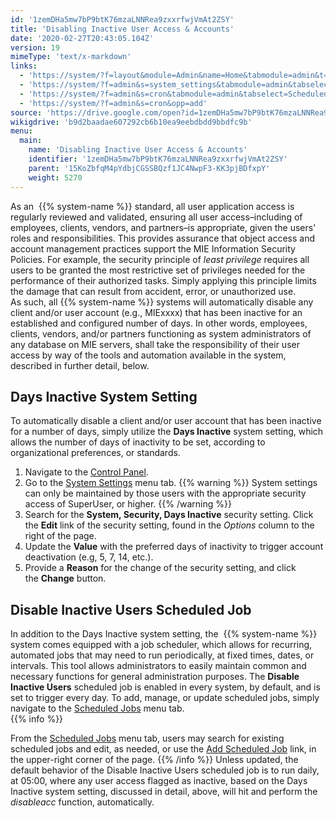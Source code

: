 ```yaml
---
id: '1zemDHa5mw7bP9btK76mzaLNNRea9zxxrfwjVmAt2ZSY'
title: 'Disabling Inactive User Access & Accounts'
date: '2020-02-27T20:43:05.104Z'
version: 19
mimeType: 'text/x-markdown'
links:
  - 'https://system/?f=layout&module=Admin&name=Home&tabmodule=admin&t=Admin'
  - 'https://system/?f=admin&s=system_settings&tabmodule=admin&tabselect=System+Settings'
  - 'https://system/?f=admin&s=cron&tabmodule=admin&tabselect=Scheduled+Jobs'
  - 'https://system/?f=admin&s=cron&opp=add'
source: 'https://drive.google.com/open?id=1zemDHa5mw7bP9btK76mzaLNNRea9zxxrfwjVmAt2ZSY'
wikigdrive: 'b9d2baadae607292cb6b10ea9eebdbdd9bbdfc9b'
menu:
  main:
    name: 'Disabling Inactive User Access & Accounts'
    identifier: '1zemDHa5mw7bP9btK76mzaLNNRea9zxxrfwjVmAt2ZSY'
    parent: '15KoZbfqM4pYdbjCGSSBQzf1JC4NwpF3-KK3pjBDfxpY'
    weight: 5270
---
```

As an  {{% system-name %}} standard, all user application access is regularly reviewed and validated, ensuring all user access–including of employees, clients, vendors, and partners–is appropriate, given the users' roles and responsibilities. This provides assurance that object access and account management practices support the MIE Information Security Policies. For example, the security principle of *least privilege* requires all users to be granted the most restrictive set of privileges needed for the performance of their authorized tasks. Simply applying this principle limits the damage that can result from accident, error, or unauthorized use.  
As such, all {{% system-name %}} systems will automatically disable any client and/or user account (e.g., MIExxxx) that has been inactive for an established and configured number of days. In other words, employees, clients, vendors, and/or partners functioning as system administrators of any database on MIE servers, shall take the responsibility of their user access by way of the tools and automation available in the system, described in further detail, below.
  
## Days Inactive System Setting  
  
To automatically disable a client and/or user account that has been inactive for a number of days, simply utilize the **Days Inactive** system setting, which allows the number of days of inactivity to be set, according to organizational preferences, or standards.
1. Navigate to the [Control Panel](https://system/?f=layout&module=Admin&name=Home&tabmodule=admin&t=Admin).
2. Go to the [System Settings](https://system/?f=admin&s=system_settings&tabmodule=admin&tabselect=System+Settings) menu tab.
{{% warning %}}
   System settings can only be maintained by those users with the appropriate security access of SuperUser, or higher.
{{% /warning %}}
3. Search for the <strong>System, Security, Days Inactive</strong> security setting. Click the <strong>Edit</strong> link of the security setting, found in the <em>Options</em> column to the right of the page.
4. Update the <strong>Value</strong> with the preferred days of inactivity to trigger account deactivation (e.g, 5, 7, 14, etc.).
5. Provide a <strong>Reason</strong> for the change of the security setting, and click the <strong>Change</strong> button.
  
## Disable Inactive Users Scheduled Job  
  
In addition to the Days Inactive system setting, the  {{% system-name %}} system comes equipped with a job scheduler, which allows for recurring, automated jobs that may need to run periodically, at fixed times, dates, or intervals. This tool allows administrators to easily maintain common and necessary functions for general administration purposes. The **Disable Inactive Users** scheduled job is enabled in every system, by default, and is set to trigger every day. To add, manage, or update scheduled jobs, simply navigate to the [Scheduled Jobs](https://system/?f=admin&s=cron&tabmodule=admin&tabselect=Scheduled+Jobs) menu tab.  
{{% info %}}

From the [Scheduled Jobs](https://system/?f=admin&s=cron&tabmodule=admin&tabselect=Scheduled+Jobs) menu tab, users may search for existing scheduled jobs and edit, as needed, or use the [Add Scheduled Job](https://system/?f=admin&s=cron&opp=add) link, in the upper-right corner of the page.
{{% /info %}}
Unless updated, the default behavior of the Disable Inactive Users scheduled job is to run daily, at 05:00, where any user access flagged as inactive, based on the Days Inactive system setting, discussed in detail, above, will hit and perform the *disableacc* function, automatically.

